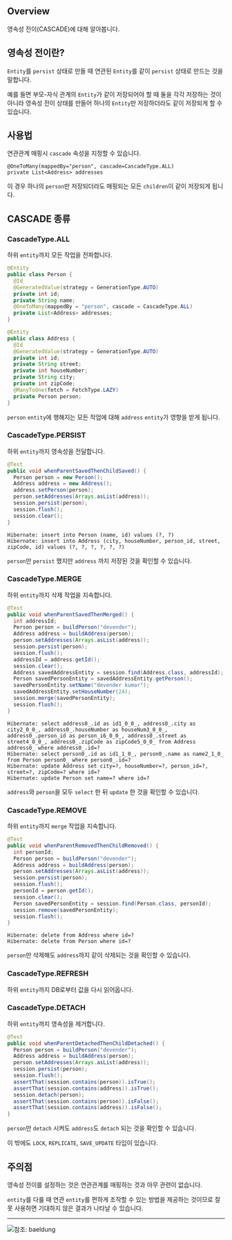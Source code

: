 ## Overview

영속성 전이(CASCADE)에 대해 알아봅니다.

## 영속성 전이란?

`Entity`를 `persist` 상태로 만들 때 연관된 `Entity`를 같이 `persist` 상태로 만드는 것을 말합니다.

예를 들면 부모-자식 관계의 `Entity`가 같이 저장되어야 할 때 둘을 각각 저장하는 것이 아니라 영속성 전이 상태를 만들어 하나의 `Entity`만 저장하더라도 같이 저장되게 할 수 있습니다. 

## 사용법

연관관계 매핑시 `cascade` 속성을 지정할 수 있습니다.

```
@OneToMany(mappedBy="person", cascade=CascadeType.ALL)
private List<Address> addresses
```

이 경우 하나의 `person`만 저장되더라도 매핑되는 모든 `children`이 같이 저장되게 됩니다.

## CASCADE 종류

### CascadeType.ALL

하위 `entity`까지 모든 작업을 전파합니다.

```java
@Entity
public class Person {
  @Id
  @GeneratedValue(strategy = GenerationType.AUTO)
  private int id;
  private String name;
  @OneToMany(mappedBy = "person", cascade = CascadeType.ALL)
  private List<Address> addresses;
}
```

```java
@Entity
public class Address {
  @Id
  @GeneratedValue(strategy = GenerationType.AUTO)
  private int id;
  private String street;
  private int houseNumber;
  private String city;
  private int zipCode;
  @ManyToOne(fetch = FetchType.LAZY)
  private Person person;
}
```

`person` `entity`에 행해지는 모든 작업에 대해 `address` `entity`가 영향을 받게 됩니다.

### CascadeType.PERSIST

하위 `entity`까지 영속성을 전달합니다.

```java
@Test
public void whenParentSavedThenChildSaved() {
  Person person = new Person();
  Address address = new Address();
  address.setPerson(person);
  person.setAddresses(Arrays.asList(address));
  session.persist(person);
  session.flush();
  session.clear();
}
```

```text
Hibernate: insert into Person (name, id) values (?, ?)
Hibernate: insert into Address (city, houseNumber, person_id, street, zipCode, id) values (?, ?, ?, ?, ?, ?)
```

`person`만 `persist` 했지만 `address` 까지 저장된 것을 확인할 수 있습니다.


### CascadeType.MERGE

하위 `entity`까지 삭제 작업을 지속합니다.

```java
@Test
public void whenParentSavedThenMerged() {
  int addressId;
  Person person = buildPerson("devender");
  Address address = buildAddress(person);
  person.setAddresses(Arrays.asList(address));
  session.persist(person);
  session.flush();
  addressId = address.getId();
  session.clear();
  Address savedAddressEntity = session.find(Address.class, addressId);
  Person savedPersonEntity = savedAddressEntity.getPerson();
  savedPersonEntity.setName("devender kumar");
  savedAddressEntity.setHouseNumber(24);
  session.merge(savedPersonEntity);
  session.flush();
}
```

```text
Hibernate: select address0_.id as id1_0_0_, address0_.city as city2_0_0_, address0_.houseNumber as houseNum3_0_0_, address0_.person_id as person_i6_0_0_, address0_.street as street4_0_0_, address0_.zipCode as zipCode5_0_0_ from Address address0_ where address0_.id=?
Hibernate: select person0_.id as id1_1_0_, person0_.name as name2_1_0_ from Person person0_ where person0_.id=?
Hibernate: update Address set city=?, houseNumber=?, person_id=?, street=?, zipCode=? where id=?
Hibernate: update Person set name=? where id=?
```

`address`와 `person`을 모두 `select` 한 뒤 `update` 한 것을 확인할 수 있습니다.

### CascadeType.REMOVE

하위 `entity`까지 `merge` 작업을 지속합니다.

```java
@Test
public void whenParentRemovedThenChildRemoved() {
  int personId;
  Person person = buildPerson("devender");
  Address address = buildAddress(person);
  person.setAddresses(Arrays.asList(address));
  session.persist(person);
  session.flush();
  personId = person.getId();
  session.clear();
  Person savedPersonEntity = session.find(Person.class, personId);
  session.remove(savedPersonEntity);
  session.flush();
}
```

```text
Hibernate: delete from Address where id=?
Hibernate: delete from Person where id=?
```

`person`만 삭제해도 `address`까지 같이 삭제되는 것을 확인할 수 있습니다.

### CascadeType.REFRESH

하위 `entity`까지 DB로부터 값을 다시 읽어옵니다.

### CascadeType.DETACH

하위 `entity`까지 영속성을 제거합니다.

```java
@Test
public void whenParentDetachedThenChildDetached() {
  Person person = buildPerson("devender");
  Address address = buildAddress(person);
  person.setAddresses(Arrays.asList(address));
  session.persist(person);
  session.flush();
  assertThat(session.contains(person)).isTrue();
  assertThat(session.contains(address)).isTrue();
  session.detach(person);
  assertThat(session.contains(person)).isFalse();
  assertThat(session.contains(address)).isFalse();
}
```

`person`만 `detach` 시켜도 `address`도 `detach` 되는 것을 확인할 수 있습니다.

이 밖에도 `LOCK`, `REPLICATE`, `SAVE_UPDATE` 타입이 있습니다.

## 주의점

영속성 전이를 설정하는 것은 연관관계를 매핑하는 것과 아무 관련이 없습니다.

`entity`를 다룰 때 연관 `entity`를 편하게 조작할 수 있는 방법을 제공하는 것이므로 잘못 사용하면 기대하지 않은 결과가 나타날 수 있습니다.

---

![참조: baeldung](https://www.baeldung.com/jpa-cascade-types)